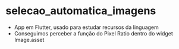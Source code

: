 # selecao_automatica_imagens

- App em Flutter, usado para estudar recursos da linguagem
- Conseguimos perceber a função do Pixel Ratio dentro do widget Image.asset
